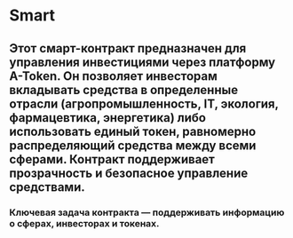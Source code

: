 # Smart
## Этот смарт-контракт предназначен для управления инвестициями через платформу A-Token. Он позволяет инвесторам вкладывать средства в определенные отрасли (агропромышленность, IT, экология, фармацевтика, энергетика) либо использовать единый токен, равномерно распределяющий средства между всеми сферами. Контракт поддерживает прозрачность и безопасное управление средствами.
### Ключевая задача контракта — поддерживать информацию о сферах, инвесторах и токенах.
